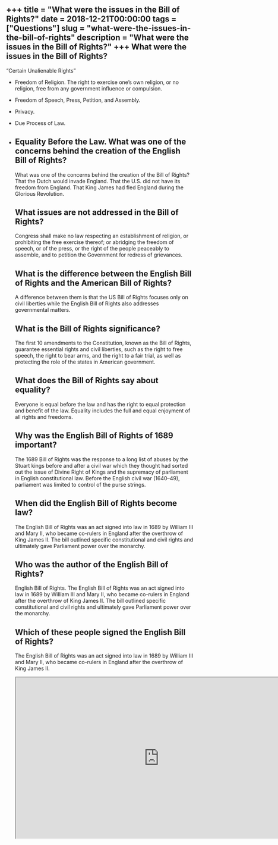 +++
title = "What were the issues in the Bill of Rights?"
date = 2018-12-21T00:00:00
tags = ["Questions"]
slug = "what-were-the-issues-in-the-bill-of-rights"
description = "What were the issues in the Bill of Rights?"
+++
What were the issues in the Bill of Rights?
-------------------------------------------

“Certain Unalienable Rights”

- Freedom of Religion. The right to exercise one’s own religion, or no religion, free from any government influence or compulsion.
- Freedom of Speech, Press, Petition, and Assembly.
- Privacy.
- Due Process of Law.
- Equality Before the Law. What was one of the concerns behind the creation of the English Bill of Rights?
    -------------------------------------------------------------------------------
    
    What was one of the concerns behind the creation of the Bill of Rights? That the Dutch would invade England. That the U.S. did not have its freedom from England. That King James had fled England during the Glorious Revolution.
    
    What issues are not addressed in the Bill of Rights?
    ----------------------------------------------------
    
    Congress shall make no law respecting an establishment of religion, or prohibiting the free exercise thereof; or abridging the freedom of speech, or of the press, or the right of the people peaceably to assemble, and to petition the Government for redress of grievances.
    
    What is the difference between the English Bill of Rights and the American Bill of Rights?
    ------------------------------------------------------------------------------------------
    
    A difference between them is that the US Bill of Rights focuses only on civil liberties while the English Bill of Rights also addresses governmental matters.
    
    What is the Bill of Rights significance?
    ----------------------------------------
    
    The first 10 amendments to the Constitution, known as the Bill of Rights, guarantee essential rights and civil liberties, such as the right to free speech, the right to bear arms, and the right to a fair trial, as well as protecting the role of the states in American government.
    
    What does the Bill of Rights say about equality?
    ------------------------------------------------
    
    Everyone is equal before the law and has the right to equal protection and benefit of the law. Equality includes the full and equal enjoyment of all rights and freedoms.
    
    Why was the English Bill of Rights of 1689 important?
    -----------------------------------------------------
    
    The 1689 Bill of Rights was the response to a long list of abuses by the Stuart kings before and after a civil war which they thought had sorted out the issue of Divine Right of Kings and the supremacy of parliament in English constitutional law. Before the English civil war (1640–49), parliament was limited to control of the purse strings.
    
    When did the English Bill of Rights become law?
    -----------------------------------------------
    
    The English Bill of Rights was an act signed into law in 1689 by William III and Mary II, who became co-rulers in England after the overthrow of King James II. The bill outlined specific constitutional and civil rights and ultimately gave Parliament power over the monarchy.
    
    Who was the author of the English Bill of Rights?
    -------------------------------------------------
    
    English Bill of Rights. The English Bill of Rights was an act signed into law in 1689 by William III and Mary II, who became co-rulers in England after the overthrow of King James II. The bill outlined specific constitutional and civil rights and ultimately gave Parliament power over the monarchy.
    
    Which of these people signed the English Bill of Rights?
    --------------------------------------------------------
    
    The English Bill of Rights was an act signed into law in 1689 by William III and Mary II, who became co-rulers in England after the overthrow of King James II.
    
    <iframe allow="accelerometer; autoplay; clipboard-write; encrypted-media; gyroscope; picture-in-picture" allowfullscreen="" class="__youtube_prefs__  epyt-is-override  no-lazyload" data-no-lazy="1" data-origheight="433" data-origwidth="770" data-skipgform_ajax_framebjll="" height="433" id="_ytid_54707" loading="lazy" src="https://www.youtube.com/embed/uaPiWfdbg1s?enablejsapi=1&autoplay=0&cc_load_policy=0&cc_lang_pref=&iv_load_policy=1&loop=0&modestbranding=0&rel=1&fs=1&playsinline=0&autohide=2&theme=dark&color=red&controls=1&" title="YouTube player" width="770"></iframe>